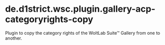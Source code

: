 # de.d1strict.wsc.plugin.gallery-acp-categoryrights-copy
Plugin to copy the category rights of the WoltLab Suite™ Gallery from one to another.
